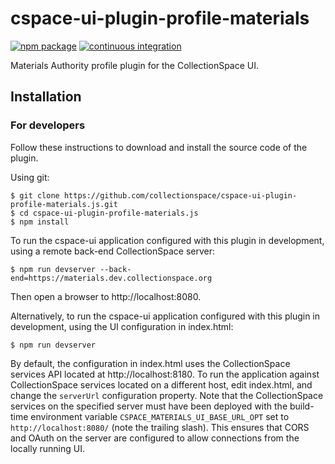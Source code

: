 # cspace-ui-plugin-profile-materials

[![npm package](https://img.shields.io/npm/v/cspace-ui-plugin-profile-materials.svg)](https://www.npmjs.com/package/cspace-ui-plugin-profile-materials)
[![continuous integration](https://github.com/collectionspace/cspace-ui-plugin-profile-materials.js/actions/workflows/ci-js.yml/badge.svg?branch=master&event=push)](https://github.com/collectionspace/cspace-ui-plugin-profile-materials.js/actions/workflows/ci-js.yml)

Materials Authority profile plugin for the CollectionSpace UI.

## Installation

### For developers

Follow these instructions to download and install the source code of the plugin.

Using git:

```
$ git clone https://github.com/collectionspace/cspace-ui-plugin-profile-materials.js.git
$ cd cspace-ui-plugin-profile-materials.js
$ npm install
```

To run the cspace-ui application configured with this plugin in development, using a remote
back-end CollectionSpace server:

```
$ npm run devserver --back-end=https://materials.dev.collectionspace.org
```

Then open a browser to http://localhost:8080.

Alternatively, to run the cspace-ui application configured with this plugin in development, using
the UI configuration in index.html:

```
$ npm run devserver
```

By default, the configuration in index.html uses the CollectionSpace services API located at
http://localhost:8180. To run the application against CollectionSpace services located on a
different host, edit index.html, and change the `serverUrl` configuration property. Note that the
CollectionSpace services on the specified server must have been deployed with the build-time
environment variable `CSPACE_MATERIALS_UI_BASE_URL_OPT` set to `http://localhost:8080/` (note the
trailing slash). This ensures that CORS and OAuth on the server are configured to allow connections
from the locally running UI.